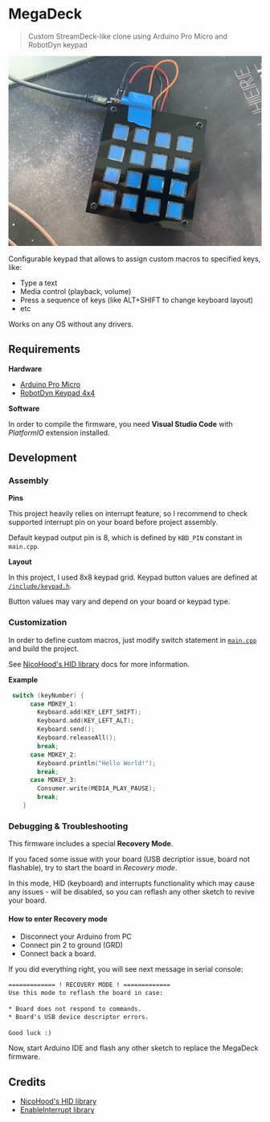 # MegaDeck
> Custom StreamDeck-like clone using Arduino Pro Micro and RobotDyn keypad

![Preview](images/preview.jpg)

Configurable keypad that allows to assign custom macros to specified keys, like:

* Type a text
* Media control (playback, volume)
* Press a sequence of keys (like ALT+SHIFT to change keyboard layout)
* etc

Works on any OS without any drivers.

## Requirements

**Hardware**

* [Arduino Pro Micro](https://learn.sparkfun.com/tutorials/pro-micro--fio-v3-hookup-guide/all)
* [RobotDyn Keypad 4x4](https://aliexpress.ru/item/32635207928.html?spm=a2g0s.9042311.0.0.18fd33ed5mrU54)

**Software**

In order to compile the firmware, you need **Visual Studio Code** with *PlatformIO* extension installed.

## Development

### Assembly

**Pins**

This project heavily relies on interrupt feature, so I recommend to check supported interrupt pin on your board
before project assembly.

Default keypad output pin is 8, which is defined by `KBD_PIN` constant in `main.cpp`.

**Layout**

In this project, I used 8x8 keypad grid.
Keypad button values are defined at [`/include/keypad.h`](/include/keypad.h).

Button values may vary and depend on your board or keypad type.

### Customization

In order to define custom macros, just modify switch statement in [`main.cpp`](src/main.cpp) and build the project.

See [NicoHood's HID library](https://github.com/NicoHood/HID/wiki) docs for more information.

**Example**

```cpp
 switch (keyNumber) {
      case MDKEY_1:
        Keyboard.add(KEY_LEFT_SHIFT);
        Keyboard.add(KEY_LEFT_ALT);
        Keyboard.send();
        Keyboard.releaseAll();
        break;
      case MDKEY_2:
        Keyboard.println("Hello World!");
        break;
      case MDKEY_3:
        Consumer.write(MEDIA_PLAY_PAUSE);
        break;
    }
```

### Debugging & Troubleshooting

This firmware includes a special **Recovery Mode**.

If you faced some issue with your board (USB decriptior issue, board not flashable),
try to start the board in *Recovery mode*.

In this mode, HID (keyboard) and interrupts functionality which may cause any issues - will be disabled, so you can reflash 
any other sketch to revive your board.

#### How to enter Recovery mode

* Disconnect your Arduino from PC
* Connect pin 2 to ground (GRD)
* Connect back a board.

If you did everything right, you will see next message in serial console:

```
============= ! RECOVERY MODE ! =============
Use this mode to reflash the board in case:  

* Board does not respond to commands.        
* Board's USB device descriptor errors.

Good luck :)
```

Now, start Arduino IDE and flash any other sketch to replace the MegaDeck firmware.

## Credits

* [NicoHood's HID library](https://github.com/NicoHood/HID/wiki)
* [EnableInterrupt library](https://github.com/GreyGnome/EnableInterrupt)
